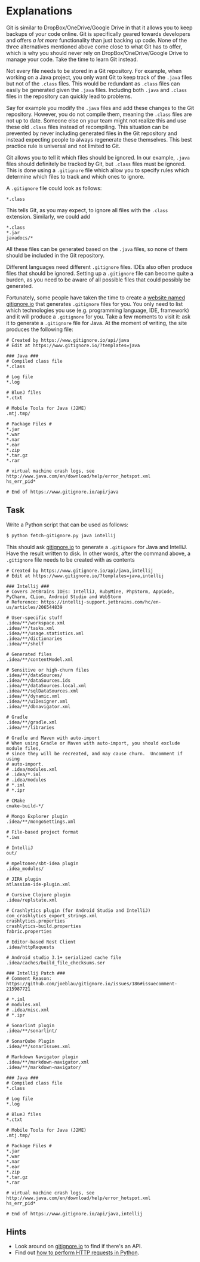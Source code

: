 # Explanations

Git is similar to DropBox/OneDrive/Google Drive in that it allows you to keep
backups of your code online. Git is specifically geared towards developers and
offers *a lot more* functionality than just backing up code.
None of the three alternatives mentioned above come close to what Git has to offer,
which is why you should never rely on DropBox/OneDrive/Google Drive to
manage your code. Take the time to learn Git instead.

Not every file needs to be stored in a Git repository. For example, when working on a Java project,
you only want Git to keep track of the `.java` files but not of the `.class` files.
This would be redundant as `.class` files can easily be generated given the `.java` files.
Including both `.java` and `.class` files in the repository can quickly lead to problems.

Say for example you modify the `.java` files and add these changes
to the Git repository. However, you do not compile them, meaning the
`.class` files are not up to date. Someone else on your team
might not realize this and use these old `.class` files instead
of recompiling. This situation can be prevented by never
including generated files in the Git repository and instead
expecting people to always regenerate these themselves.
This best practice rule is universal and not limited to Git.

Git allows you to tell it which files should be ignored. In our example,
`.java` files should definitely be tracked by Git, but `.class` files
must be ignored. This is done using a `.gitignore` file which allow
you to specify rules which determine which files to track and which ones
to ignore.

A `.gitignore` file could look as follows:

```text
*.class
```

This tells Git, as you may expect, to ignore all files with the `.class`
extension. Similarly, we could add

```text
*.class
*.jar
javadocs/*
```

All these files can be generated based on the `.java` files,
so none of them should be included in the Git repository.

Different languages need different `.gitignore` files.
IDEs also often produce files that should be ignored.
Setting up a `.gitignore` file can become quite a burden,
as you need to be aware of all possible files that could
possibly be generated.

Fortunately, some people have taken the time to create
a [website named gitignore.io](https://gitignore.io) that generates `.gitignore` files for you.
You only need to list which technologies you use
(e.g. programming language, IDE, framework) and
it will produce a `.gitignore` for you.
Take a few moments to visit it: ask it to generate a `.gitignore` file for Java.
At the moment of writing, the site produces the following file:

```text
# Created by https://www.gitignore.io/api/java
# Edit at https://www.gitignore.io/?templates=java

### Java ###
# Compiled class file
*.class

# Log file
*.log

# BlueJ files
*.ctxt

# Mobile Tools for Java (J2ME)
.mtj.tmp/

# Package Files #
*.jar
*.war
*.nar
*.ear
*.zip
*.tar.gz
*.rar

# virtual machine crash logs, see http://www.java.com/en/download/help/error_hotspot.xml
hs_err_pid*

# End of https://www.gitignore.io/api/java
```

## Task

Write a Python script that can be used as follows:

```bash
$ python fetch-gitignore.py java intellij
```

This should ask [gitignore.io](https://gitignore.io) to generate a `.gitignore`
for Java and IntelliJ. Have the result written to disk.
In other words, after the command above, a `.gitignore` file needs to be created
with as contents

```text
# Created by https://www.gitignore.io/api/java,intellij
# Edit at https://www.gitignore.io/?templates=java,intellij

### Intellij ###
# Covers JetBrains IDEs: IntelliJ, RubyMine, PhpStorm, AppCode, PyCharm, CLion, Android Studio and WebStorm
# Reference: https://intellij-support.jetbrains.com/hc/en-us/articles/206544839

# User-specific stuff
.idea/**/workspace.xml
.idea/**/tasks.xml
.idea/**/usage.statistics.xml
.idea/**/dictionaries
.idea/**/shelf

# Generated files
.idea/**/contentModel.xml

# Sensitive or high-churn files
.idea/**/dataSources/
.idea/**/dataSources.ids
.idea/**/dataSources.local.xml
.idea/**/sqlDataSources.xml
.idea/**/dynamic.xml
.idea/**/uiDesigner.xml
.idea/**/dbnavigator.xml

# Gradle
.idea/**/gradle.xml
.idea/**/libraries

# Gradle and Maven with auto-import
# When using Gradle or Maven with auto-import, you should exclude module files,
# since they will be recreated, and may cause churn.  Uncomment if using
# auto-import.
# .idea/modules.xml
# .idea/*.iml
# .idea/modules
# *.iml
# *.ipr

# CMake
cmake-build-*/

# Mongo Explorer plugin
.idea/**/mongoSettings.xml

# File-based project format
*.iws

# IntelliJ
out/

# mpeltonen/sbt-idea plugin
.idea_modules/

# JIRA plugin
atlassian-ide-plugin.xml

# Cursive Clojure plugin
.idea/replstate.xml

# Crashlytics plugin (for Android Studio and IntelliJ)
com_crashlytics_export_strings.xml
crashlytics.properties
crashlytics-build.properties
fabric.properties

# Editor-based Rest Client
.idea/httpRequests

# Android studio 3.1+ serialized cache file
.idea/caches/build_file_checksums.ser

### Intellij Patch ###
# Comment Reason: https://github.com/joeblau/gitignore.io/issues/186#issuecomment-215987721

# *.iml
# modules.xml
# .idea/misc.xml
# *.ipr

# Sonarlint plugin
.idea/**/sonarlint/

# SonarQube Plugin
.idea/**/sonarIssues.xml

# Markdown Navigator plugin
.idea/**/markdown-navigator.xml
.idea/**/markdown-navigator/

### Java ###
# Compiled class file
*.class

# Log file
*.log

# BlueJ files
*.ctxt

# Mobile Tools for Java (J2ME)
.mtj.tmp/

# Package Files #
*.jar
*.war
*.nar
*.ear
*.zip
*.tar.gz
*.rar

# virtual machine crash logs, see http://www.java.com/en/download/help/error_hotspot.xml
hs_err_pid*

# End of https://www.gitignore.io/api/java,intellij
```

## Hints

* Look around on [gitignore.io](https://gitignore.io) to find if there's an API.
* Find out [how to perform HTTP requests in Python](https://lmgtfy.com/?q=python+http+request).
